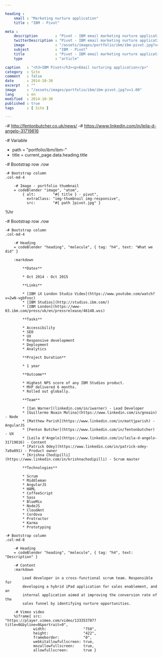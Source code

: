 ```yaml
---

heading :
    small : "Marketing nurture application"
    title : "IBM - Pivot"

meta :
    description        : "Pivot - IBM email marketing nurture application - DryKISS"
    twitterDescription : "Pivot - IBM email marketing nurture application - DryKISS"
    image              : "/assets/images/portfolio/ibm/ibm-pivot.jpg?v=1.00"
    subject            : "IBM - Pivot"
    title              : "Pivot - IBM email marketing nurture application - DryKISS"
    type               : "article"

caption   : "<h3>IBM Pivot</h3><p>Email nurturing application</p>"
category  : Site
comment   : false
date      : 2014-10-30
excerpt   : ""
image     : "/assets/images/portfolio/ibm/ibm-pivot.jpg?v=1.00"
lang      : en
modified  : 2014-10-30
published : true
tags      : [ Site ]

---
```


-# http://fentonbutcher.co.uk/news/
-# https://www.linkedin.com/in/leila-d-angelo-31719816

-# Variable
- path  = "portfolio/ibm/ibm-"
- title = current_page.data.heading.title

-# Bootstrap row
.row

    -# Bootstrap column
    .col-md-4

        -# Image - portfolio thumbnail
        = codeBlender "image", "atom",
            { alt:        "#{ title } - pivot",
              extraClass: "img-thumbnail img-responsive",
              src:        "#{ path }pivot.jpg" }

%hr

-# Bootstrap row
.row

    -# Bootstrap column
    .col-md-4

        -# Heading
        = codeBlender "heading", "molecule", { tag: "h4", text: "What we did" }

        :markdown

            **Dates**

            * Oct 2014 - Oct 2015

            **Links**

            * [IBM iX London Studio Video](https://www.youtube.com/watch?v=2wN-vgbFnoc)
            * [IBM Studios](http://studios.ibm.com/)
            * [IBM London](https://www-03.ibm.com/press/uk/en/pressrelease/46148.wss)

            **Tasks**

            * Accessibility
            * SEO
            * UX
            * Responsive development
            * Deployment
            * Analytics

            **Project Duration**

            * 1 year

            **Outcome**

            * Highest NPS score of any IBM Studios product.
            * MVP delivered 6 months.
            * Rolled out globally.

            **Team**

            * [Ian Warner](linkedin.com/in/iwarner) - Lead Developer
            * [Guillermo Noain Molina](https://www.linkedin.com/in/gnoain) - Node
            * [Matthew Parish](https://www.linkedin.com/in/mattjparish) - AngularJS
            * [Fenton Butcher](https://www.linkedin.com/in/fentonbutcher) - UX
            * [Leila d'Angelo](https://www.linkedin.com/in/leila-d-angelo-31719816) - Content
            * [Patrick Odey](https://www.linkedin.com/in/patrick-odey-7a9a891) - Product owner
            * [Krishna Chodipilli](https://www.linkedin.com/in/krishnachodipilli) - Scrum master

            **Technologies**

            * Scrum
            * Middleman
            * AngularJS
            * HAML
            * CoffeeScript
            * Sass
            * BlueMix
            * NodeJS
            * CloudAnt
            * Cordova
            * Protractor
            * Karma
            * Prototyping

    -# Bootstrap column
    .col-md-8

        -# Heading
        = codeBlender "heading", "molecule", { tag: "h4", text: "Description" }

        -# Content
        :markdown

            Lead developer in a cross­-functional scrum team. Responsible for
            developing a hybrid iPad application for sales enablement, and an
            internal application aimed at improving the conversion rate of the
            sales funnel by identifying nurture opportunities.

        -# Vimeo video
        %iframe{ src:                   "https://player.vimeo.com/video/133353787?title=0&byline=0&portrait=0",
                 width:                 "750",
                 height:                "422",
                 frameborder:           "0",
                 webkitallowfullscreen: true,
                 mozallowfullscreen:    true,
                 allowfullscreen:       true }
